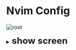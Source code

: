 # Nvim Config
![root](https://user-images.githubusercontent.com/57088952/160252189-b96cbd52-9419-4a0b-907b-8d8336d20705.jpg)

<details>
<summary><font size=5><b>show screen</b></font></summary>

## header screen
![header](https://user-images.githubusercontent.com/57088952/222319309-03df7df2-060a-49e3-a5c4-b5df7adddd1a.png)

## Lazy plugin
![Lazy_plugin](https://user-images.githubusercontent.com/57088952/222319392-8972979e-b26a-4278-89c6-b58ca48a9028.png)
## Staruptime
![Staruptime](https://user-images.githubusercontent.com/57088952/222319370-77aa64b5-7320-4215-acba-e96f4ba9fb27.png)

## cmp
![cmp](https://user-images.githubusercontent.com/57088952/222320557-afbe5977-c06b-41e5-a8ed-daffb198906f.png)
</details>

